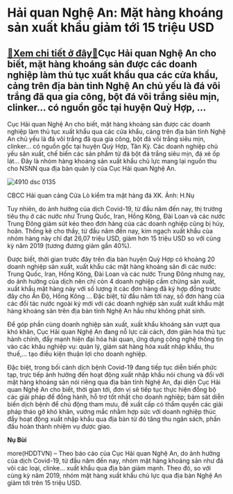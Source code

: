 Hải quan Nghệ An: Mặt hàng khoáng sản xuất khẩu giảm tới 15 triệu USD
=====================================================================

[:gift:Xem chi tiết ở đây:gift:](https://hddtvn.com/hai-quan-nghe-an-mat-hang-khoang-san-xuat-khau-giam-toi-15-trieu-usd/)Cục Hải quan Nghệ An cho biết, mặt hàng khoáng sản được các doanh nghiệp làm thủ tục xuất khẩu qua các cửa khẩu, cảng trên địa bàn tỉnh Nghệ An chủ yếu là đá vôi trắng đã qua gia công, bột đá vôi trắng siêu mịn, clinker… có nguồn gốc tại huyện Quỳ Hợp, …
--------------------------------------------------------------------------------------------------------------------------------------------------------------------------------------------------------------------------------------------------------------


Cục Hải quan Nghệ An cho biết, mặt hàng khoáng sản được các doanh nghiệp làm thủ tục xuất khẩu qua các cửa khẩu, cảng trên địa bàn tỉnh Nghệ An chủ yếu là đá vôi trắng đã qua gia công, bột đá vôi trắng siêu mịn, clinker… có nguồn gốc tại huyện Quỳ Hợp, Tân Kỳ. Các doanh nghiệp chủ yếu sản xuất, chế biến các sản phẩm từ đá bột đá trắng siêu mịn, đá xẻ ốp lát… Đây là nhóm hàng khoáng sản xuất khẩu chủ lực mang lại nguồn thu cho NSNN qua địa bàn quản lý của Cục Hải quan Nghệ An.





![4910 dsc 0135](https://haiquanonline.com.vn/stores/news_dataimages/nubt/082020/21/09/in_article/4910_DSC_0135.jpg?rt=20200821101056 "CBCC Hải quan cảng Cửa Lò kiểm tra mặt hàng đá XK. Ảnh: H.Nụ")


CBCC Hải quan cảng Cửa Lò kiểm tra mặt hàng đá XK. Ảnh: H.Nụ



Tuy nhiên, do ảnh hưởng của dịch Covid-19, từ đầu năm đến nay, thị trường tiêu thụ ở các nước như Trung Quốc, Iran, Hồng Kông, Đài Loan và các nước Trung Đông giảm sút kéo theo đơn hàng của các doanh nghiệp cũng bị hủy, hoãn. Thống kê cho thấy, từ đầu năm đến nay, kim ngạch xuất khẩu của nhóm hàng này chỉ đạt 26,07 triệu USD, giảm hơn 15 triệu USD so với cùng kỳ năm 2019 (tương đương giảm gần 40%).


Được biết, thời gian trước đây trên địa bàn huyện Quỳ Hợp có khoảng 20 doanh nghiệp sản xuất, xuất khẩu các mặt hàng khoáng sản đi các nước: Trung Quốc, Iran, Hồng Kông, Đài Loan và các nước Trung Đông nhưng nay, do ảnh hưởng của dịch nên chỉ còn 4 doanh nghiệp cầm chừng sản xuất, xuất khẩu mặt hàng này với số lượng ít các đơn hàng đã ký hợp đồng trước đây cho Ấn Độ, Hồng Kông … Đặc biệt, từ đầu năm tới nay, số đơn hàng của các đối tác nước ngoài ký mới với các doanh nghiệp sản xuất xuất khẩu mặt hàng khoáng sản trên địa bàn tỉnh Nghệ An hầu như không phát sinh.


Để góp phần cùng doanh nghiệp sản xuất, xuất khẩu khoáng sản vượt qua khó khăn, Cục Hải quan Nghệ An đang nỗ lực cải cách, đơn giản hóa thủ tục hành chính, đẩy mạnh hiện đại hóa hải quan, ứng dụng công nghệ thông tin vào các khâu nghiệp vụ: quản lý, giám sát hàng hóa xuất nhập khẩu, thu thuế,… tạo điều kiện thuận lợi cho doanh nghiệp.


Đặc biệt, trong bối cảnh dịch bệnh Covid-19 đang tiếp tục diễn biến phức tạp, trực tiếp ảnh hưởng đến hoạt động xuất nhập khẩu nói chung và đối với mặt hàng khoáng sản nói riêng qua địa bàn tỉnh Nghệ An, đại diện Cục Hải quan Nghệ An cho biết, thời gian tới, đơn vị sẽ tiếp tục thực hiện đồng bộ các giải pháp để đồng hành, hỗ trợ tốt nhất cho doanh nghiệp; bám sát diễn biến dịch bệnh để chủ động tham mưu, đề xuất cấp có thẩm quyền các giải pháp tháo gỡ khó khăn, vướng mắc nhằm hợp sức với doanh nghiệp thúc đẩy hoạt động xuất nhập khẩu qua địa bàn từ đó tăng thu ngân sách, phấn đấu hoàn thành nhiệm vụ được giao.




**Nụ Bùi**



more(HDDTVN) – Theo báo cáo của Cục Hải quan Nghệ An, do ảnh hưởng của dịch Covid-19, từ đầu năm đến nay, nhóm mặt hàng khoáng sản như đá vôi các loại, clinke… xuất khẩu qua địa bàn giảm mạnh. Theo đó, so với cùng kỳ năm 2019, nhóm mặt hàng xuất khẩu chủ lực qua địa bàn Nghệ An giảm tới trên 15 triệu USD.

